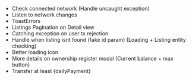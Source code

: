- Check connected network (Handle uncaught exception)
- Listen to network changes
- ToastErrors
- Listings Pagination on Detail view
- Catching exception on user tx rejection
- Handle when listing isnt found (fake id param) (Loading + Listing entity checking)
- Better loading icon
- More details on ownership register modal (Current balance + max button)
- Transfer at least {dailyPayment}
